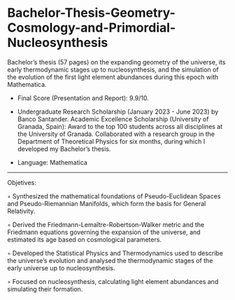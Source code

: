 # Bachelor-Thesis-Geometry-Cosmology-and-Primordial-Nucleosynthesis
Bachelor’s thesis (57 pages) on the expanding geometry of the universe, its early thermodynamic stages up to nucleosynthesis, and the simulation of the evolution of the first light element abundances during this epoch with Mathematica.

- Final Score (Presentation and Report): 9.9/10.

- Undergraduate Research Scholarship (January 2023 - June 2023) by Banco Santander. Academic Excellence Scholarship (University of Granada, Spain): Award to the top 100 students across all disciplines at the University of Granada. Collaborated with a research group in the Department of Theoretical Physics for six months, during which I developed my Bachelor’s thesis.

- Language: Mathematica

_______________________________________________________________________________________________________________________________________________

Objetives:

◦ Synthesized the mathematical foundations of Pseudo-Euclidean Spaces and Pseudo-Riemannian Manifolds, which form the basis for General Relativity.

◦ Derived the Friedmann-Lemaître-Robertson-Walker metric and the Friedmann equations governing the expansion of the universe, and estimated its age based on cosmological parameters.

◦ Developed the Statistical Physics and Thermodynamics used to describe the universe’s evolution and analysed the thermodynamic stages of the early universe up to nucleosynthesis.

◦ Focused on nucleosynthesis, calculating light element abundances and simulating their formation.

